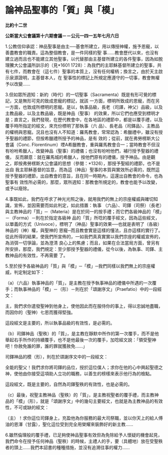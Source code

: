 # 論神品聖事的「質」與「模」


**比約十二世**

**公斯當大公會議第十六期會議－－公元一四一五年七月六日**





1.公教信仰承認：神品聖事是由主──基會所建立，用以傳授神權，施予恩寵，以善盡教會的職責。這為整個教會，是一件同樣的聖
事……教會歷代以來，也沒有建立過而且也不能建立其他聖事，以代替那由主基督所建立的各件聖事，因為如脫理騰大公會議所訓示的（見*1601 
1728）：為我們的主耶穌基督所建立的聖事，共有七件，而教會在（這七件）聖事的本質上，沒有任何權柄；換言之，由於天主啟示泉源證明，主基督本人，在
聖事性的標記上所規定應遵守的一切事，教會無權予以改變……

3.但如眾所週知：新約（時代）的一切聖事（Sacramenta）既是有形可覺的標記，又是無形可見的致成恩寵的標記，就該
一方面，標明所致成的恩寵，而在另一方面，也致成所標明的恩寵。是以，執事品級，長老（司譯，神父）品級，以及主教品級，以及主教品級，既是神品（聖事）
的效果，所以它們也應受到標明才是；直言之，我們發現，在歷代教會中，在各地區的禮節中，都是以覆手禮，以及覆手時所指定的經文，來充份標明了那執事（六
品）、長老品（司鐸品）、主教品的權柄與恩寵。況且也沒有人不知道：羅馬教會，常常認為：希臘禮中，雖沒有授予聖器的禮節，但按希臘禮所授予的神品，是有
效的；從前，就在弗勞楞斯大公會議（Conc. 
Florentinum）堙A希臘教會，重與羅馬教會合一；當時教會不但沒有吩咐希臘人，改變神品（聖事）的禮儀；也沒有吩咐他們，補行授予聖器的禮儀，
反而願意：就在羅馬城的希臘人，按他們原有的禮儀，授予神品。由是觀之，即按弗勞楞斯大公會議的思想（參閱：*1326），那授予聖經的禮節，也不是出自
我主耶穌基督的旨意，而為這（神品）聖事的本質與實效所必需的，既然這授予聖器的禮節，出自教會的意旨，且在同一時期內，這還出自教會的命令，也為聖事有
效性所必需的，那麼，眾所週知：那教會所規定的，教會也能予以改變，或予以廢除。

4.事既如此，我們在呼求了神光光照之後，就用我們的無上的宗座權威與確切知識，宣佈，並因需要而如此判定，如此措置：執事
（六品）、司鐸（司祭）（長老）與主教神品的「質」─（Materia）是在於同一的按手禮；而它們各級神品的「模」－（Forma）－則在於指定各級神
品的「質」所唸的覆手經文，因為這些經文，以單義的方式（Univoce），標明了（神品）聖事的效果──也就是表明了（各級）神品的（神）權，與聖神的
恩寵─而且教會實是這樣的懂法，且亦這樣的實行了。從此所得的結果，使我們所宣佈的，一如我們真真實實以我們宗座的權威宣佈的，為消弭一切爭論，並為澄清
良心上的焦慮；而且，如果在合法當局方面，曾另有所安排，那麼，我們規定：至少那授予聖器的禮儀，從今以後，為執事、司鐸、主教神品的有效性，不再需要
了。

5.至於授予各級神品的「質」與「模」─「模」─我們同樣以我們無上的宗座權威，判定制定如下：

（a）（六品）執事神品的「質」，是主教在授予執事神品的禮儀中所遇的一次覆手；而執事神品的「模」－（形）－則在於「頌謝序文」（Praefatio）中的一段經文：

主，我們求你遣發聖神到他身上，使他因此而在服侍你的事上，得以忠誠地盡職，而因你的（聖神）七恩而獲得堅強。

這段經文是主要的，所以執事品級的有效性，是必需的。

（b）司鐸神品（聖秩）的「質」，是主教在靜默中所作的第一次覆手，而不是他舉起右手所作的持續覆手，也不是他最後一次的覆手，加唸經文說：「領受聖神吧！你赦免誰的罪，誰的罪就獲赦免……」

司鐸神品的模（形），則在於頌謝序文中的一段經文：

全能的聖父！我們求你將司鐸的品位，授於這位僕人；求你在他的心中興起聖德之神，使他由你接受這項助人立功的職務，以善生的榜樣來表示他行為的檢點。

這段經文，既是主要的，自然為司鐸聖秩的有效性，也是必需的。

（c）最後，祝聖主教神品（聖秩）的「質」，是主教祝聖者的覆手禮，而主教神品的「模」（形），就是「頌謝序文」中的幾句主要經文，也就是為主教神品的有效性，不可或缺的經文：

（主）！求你這位司鐸身上，充盈他為你服務的最大司祭職，並以你天上的給人傅油的恩澤（甘露），聖化這位受到完全用榮耀來裝飾好的新主教……

6.雖然倫理般的覆手禮，已足夠使神品聖事有效但為免除給予人懷疑的機會起見，我們命令在授予任何神品（聖秩）的時候，主禮人的手，要（具體地）放在受聖秩者的頭上……我們本詔書的種種措施，並沒有追溯往事的權力……


